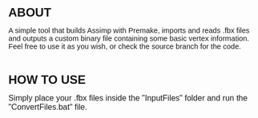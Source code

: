 <p><span style="font-family:Tahoma,Geneva,sans-serif"><span style="font-size:11pt"><strong><span style="font-size:18.0pt">ABOUT</span></strong></span></span></p>

<p><span style="font-family:Tahoma,Geneva,sans-serif"><span style="font-size:11pt">A simple tool that builds Assimp with Premake, imports and reads .fbx files and outputs a custom binary file containing some basic vertex information.<br />
Feel free to use it as you wish, or check the source branch for the code.</span></span></p>

<p>&nbsp;</p>

<p><span style="font-family:Tahoma,Geneva,sans-serif"><span style="font-size:11pt"><strong><span style="font-size:18.0pt">HOW TO USE</span></strong></span></span></p>

<p><span style="font-family:Tahoma,Geneva,sans-serif"><span style="font-size:11pt"><span style="font-size:12.0pt">Simply place your .fbx files inside the &quot;InputFiles&quot; folder and run the &quot;ConvertFiles.bat&quot; file.</span></span></span></p>
